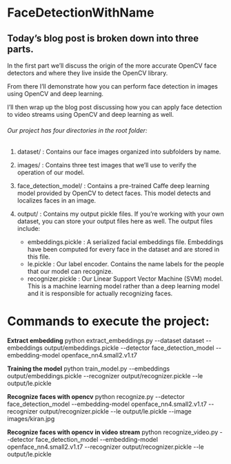 # FaceDetectionWithName

## Today’s blog post is broken down into three parts.

In the first part we’ll discuss the origin of the more accurate OpenCV face detectors and where they live inside the OpenCV library.

From there I’ll demonstrate how you can perform face detection in images using OpenCV and deep learning.

I’ll then wrap up the blog post discussing how you can apply face detection to video streams using OpenCV and deep learning as well.


###### Our project has four directories in the root folder:

1. dataset/ : Contains our face images organized into subfolders by name.

2. images/ : Contains three test images that we’ll use to verify the operation of our model.

3. face_detection_model/ : Contains a pre-trained Caffe deep learning model provided by OpenCV to detect faces. This model detects and localizes faces in an image.

4. output/ : Contains my output pickle files. If you’re working with your own dataset, you can store your output files here as well. The output files include:
	- embeddings.pickle : A serialized facial embeddings file. Embeddings have been computed for every face in the dataset and are 				      stored in this file.
	- le.pickle : Our label encoder. Contains the name labels for the people that our model can recognize.
	- recognizer.pickle : Our Linear Support Vector Machine (SVM) model. This is a machine learning model rather than a deep learning model and it is responsible for actually recognizing faces.

# Commands to execute the project: 

**Extract embedding**
python extract_embeddings.py --dataset dataset --embeddings output/embeddings.pickle --detector face_detection_model --embedding-model openface_nn4.small2.v1.t7

**Training the model**
python train_model.py --embeddings output/embeddings.pickle --recognizer output/recognizer.pickle --le output/le.pickle

**Recognize faces with opencv**
python recognize.py --detector face_detection_model --embedding-model openface_nn4.small2.v1.t7 --recognizer output/recognizer.pickle --le output/le.pickle --image images/kiran.jpg
	
**Recognize faces with opencv in video stream**
python recognize_video.py --detector face_detection_model --embedding-model openface_nn4.small2.v1.t7 --recognizer output/recognizer.pickle --le output/le.pickle
 
